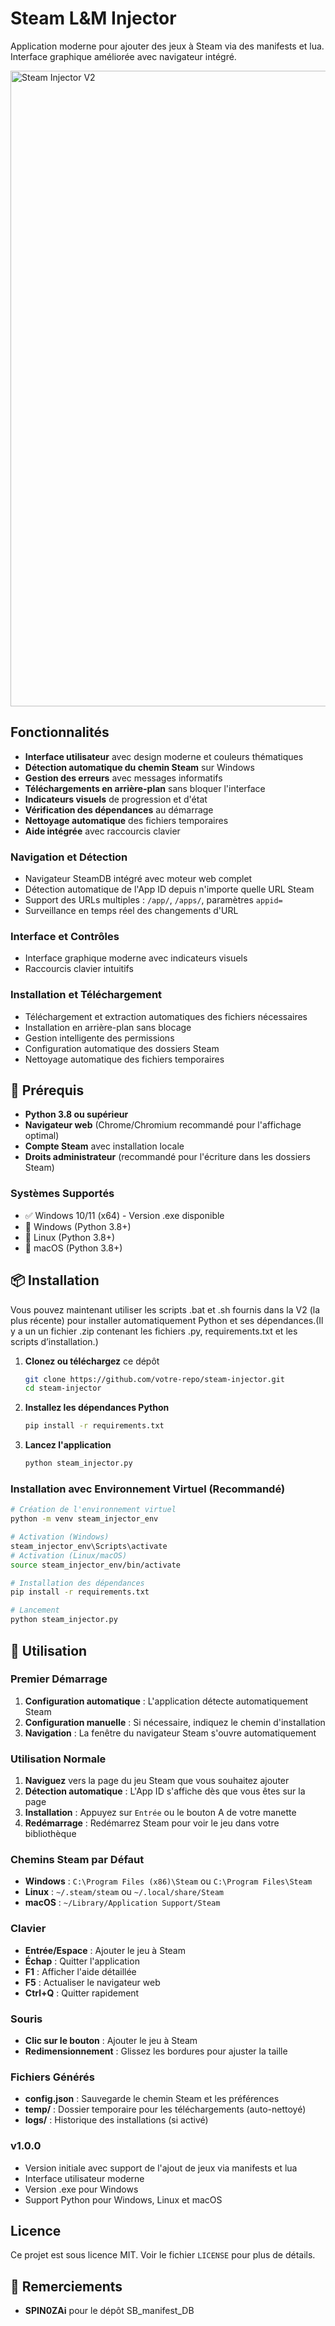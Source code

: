 # Steam L&M Injector

Application moderne pour ajouter des jeux à Steam via des manifests et lua. Interface graphique améliorée avec navigateur intégré.


<img width="1920" height="1017" alt="Steam Injector V2" src="https://github.com/user-attachments/assets/cae53ab9-4b00-43af-9172-24a12a522ef6" />


##  Fonctionnalités

- **Interface utilisateur** avec design moderne et couleurs thématiques
- **Détection automatique du chemin Steam** sur Windows
- **Gestion des erreurs** avec messages informatifs
- **Téléchargements en arrière-plan** sans bloquer l'interface
- **Indicateurs visuels** de progression et d'état
- **Vérification des dépendances** au démarrage
- **Nettoyage automatique** des fichiers temporaires
- **Aide intégrée** avec raccourcis clavier

### Navigation et Détection
- Navigateur SteamDB intégré avec moteur web complet
- Détection automatique de l'App ID depuis n'importe quelle URL Steam
- Support des URLs multiples : `/app/`, `/apps/`, paramètres `appid=`
- Surveillance en temps réel des changements d'URL

### Interface et Contrôles  
- Interface graphique moderne avec indicateurs visuels
- Raccourcis clavier intuitifs
  
### Installation et Téléchargement
- Téléchargement et extraction automatiques des fichiers nécessaires
- Installation en arrière-plan sans blocage
- Gestion intelligente des permissions
- Configuration automatique des dossiers Steam
- Nettoyage automatique des fichiers temporaires

## 🔧 Prérequis

- **Python 3.8 ou supérieur**
- **Navigateur web** (Chrome/Chromium recommandé pour l'affichage optimal)
- **Compte Steam** avec installation locale
- **Droits administrateur** (recommandé pour l'écriture dans les dossiers Steam)

### Systèmes Supportés
- ✅ Windows 10/11 (x64) - Version .exe disponible
- 🐍 Windows (Python 3.8+)
- 🐍 Linux (Python 3.8+)
- 🐍 macOS (Python 3.8+)

## 📦 Installation

Vous pouvez maintenant utiliser les scripts .bat et .sh fournis dans la V2 (la plus récente) pour installer automatiquement Python et ses dépendances.(Il y a un un fichier .zip contenant les fichiers .py, requirements.txt et les scripts d’installation.)
1. **Clonez ou téléchargez** ce dépôt
   ```bash
   git clone https://github.com/votre-repo/steam-injector.git
   cd steam-injector
   ```

2. **Installez les dépendances Python**
   ```bash
   pip install -r requirements.txt
   ```

3. **Lancez l'application**
   ```bash
   python steam_injector.py
   ```

### Installation avec Environnement Virtuel (Recommandé)
```bash
# Création de l'environnement virtuel
python -m venv steam_injector_env

# Activation (Windows)
steam_injector_env\Scripts\activate
# Activation (Linux/macOS)
source steam_injector_env/bin/activate

# Installation des dépendances
pip install -r requirements.txt

# Lancement
python steam_injector.py
```

## 🚀 Utilisation

### Premier Démarrage
1. **Configuration automatique** : L'application détecte automatiquement Steam
2. **Configuration manuelle** : Si nécessaire, indiquez le chemin d'installation
3. **Navigation** : La fenêtre du navigateur Steam s'ouvre automatiquement

### Utilisation Normale
1. **Naviguez** vers la page du jeu Steam que vous souhaitez ajouter
2. **Détection automatique** : L'App ID s'affiche dès que vous êtes sur la page
3. **Installation** : Appuyez sur `Entrée` ou le bouton A de votre manette
4. **Redémarrage** : Redémarrez Steam pour voir le jeu dans votre bibliothèque

### Chemins Steam par Défaut
- **Windows** : `C:\Program Files (x86)\Steam` ou `C:\Program Files\Steam`
- **Linux** : `~/.steam/steam` ou `~/.local/share/Steam`
- **macOS** : `~/Library/Application Support/Steam`

### Clavier
- **Entrée/Espace** : Ajouter le jeu à Steam
- **Échap** : Quitter l'application
- **F1** : Afficher l'aide détaillée
- **F5** : Actualiser le navigateur web
- **Ctrl+Q** : Quitter rapidement

### Souris
- **Clic sur le bouton** : Ajouter le jeu à Steam
- **Redimensionnement** : Glissez les bordures pour ajuster la taille


### Fichiers Générés
- **config.json** : Sauvegarde le chemin Steam et les préférences
- **temp/** : Dossier temporaire pour les téléchargements (auto-nettoyé)
- **logs/** : Historique des installations (si activé)

### v1.0.0
- Version initiale avec support de l'ajout de jeux via manifests et lua
- Interface utilisateur moderne
- Version .exe pour Windows
- Support Python pour Windows, Linux et macOS

##  Licence

Ce projet est sous licence MIT. Voir le fichier `LICENSE` pour plus de détails.


## 🙏 Remerciements

- **SPIN0ZAi** pour le dépôt SB_manifest_DB

